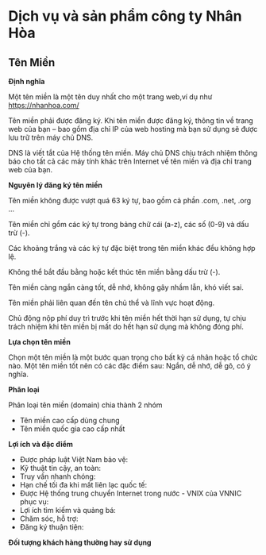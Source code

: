 # Dịch vụ và sản phẩm công ty Nhân Hòa

## Tên Miền
**Định nghĩa**

Một tên miền là một tên duy nhất cho một trang web,ví dụ như https://nhanhoa.com/

Tên miền phải được đăng ký. Khi tên miền được đăng ký, thông tin về trang web của bạn – bao gồm địa chỉ IP của web hosting mà bạn sử dụng sẽ được lưu trữ trên máy chủ DNS.

DNS là viết tắt của Hệ thống tên miền. Máy chủ DNS chịu trách nhiệm thông báo cho tất cả các máy tính khác trên Internet về tên miền và địa chỉ trang web của bạn.

**Nguyên lý đăng ký tên miền**


Tên miền không được vượt quá 63 ký tự, bao gồm cả phần .com, .net, .org ...

Tên miền chỉ gồm các ký tự trong bảng chữ cái (a-z), các số (0-9) và dấu trừ (-).

Các khoảng trắng và các ký tự đặc biệt trong tên miền khác đều không hợp lệ.

Không thể bắt đầu bằng hoặc kết thúc tên miền bằng dấu trừ (-).

Tên miền càng ngắn càng tốt, dễ nhớ, không gây nhầm lẫn, khó viết sai.

Tên miền phải liên quan đến tên chủ thể và lĩnh vực hoạt động.

Chủ động nộp phí duy trì trước khi tên miền hết thời hạn sử dụng, tự chịu trách nhiệm khi tên miền bị mất do hết hạn sử dụng mà không đóng phí.

**Lựa chọn tên miền**

Chọn một tên miền là một bước quan trọng cho bất kỳ cá nhân hoặc tổ chức nào. Một tên miền tốt nên có các đặc điểm sau: Ngắn, dễ nhớ, dễ gõ, có ý nghĩa.

**Phân loại** 

Phân loại tên miền (domain) chia thành 2 nhóm
- Tên miền cao cấp dùng chung
- Tên miền quốc gia cao cấp nhất

**Lợi ích và đặc điểm**

- Được pháp luật Việt Nam bảo vệ:
- Kỹ thuật tin cậy, an toàn:
- Truy vấn nhanh chóng:
- Hạn chế tối đa khi mất liên lạc quốc tế:
- Được Hệ thống trung chuyển Internet trong nước - VNIX của VNNIC phục vụ:
- Lợi ích tìm kiếm và quảng bá:
- Chăm sóc, hỗ trợ:
- Đăng ký thuận tiện:

**Đối tượng khách hàng thường hay sử dụng**




